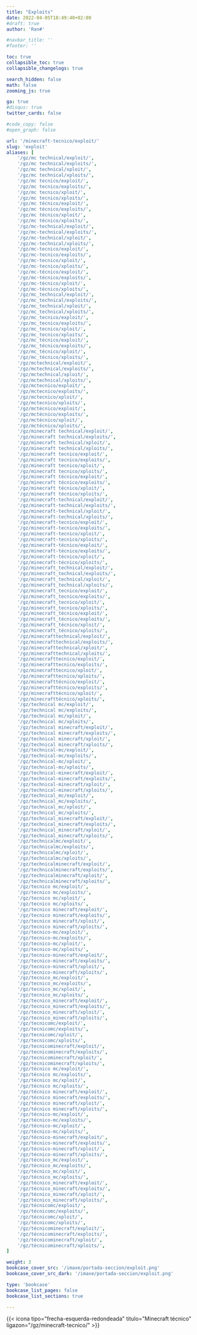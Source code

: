 ```yaml
---
title: "Exploits"
date: 2022-04-05T18:49:40+02:00
#draft: true
author: 'Ran#'

#navbar_title: ''
#footer: ''

toc: true
collapsible_toc: true
collapsible_changelogs: true

search_hidden: false
math: false
zooming_js: true

ga: true
#disqus: true
twitter_cards: false

#code_copy: false
#open_graph: false

url: '/minecraft-tecnico/exploit/'
slug: 'exploit'
aliases: [
    '/gz/mc technical/exploit/',
    '/gz/mc technical/exploits/',
    '/gz/mc technical/xploit/',
    '/gz/mc technical/xploits/',
    '/gz/mc tecnico/exploit/',
    '/gz/mc tecnico/exploits/',
    '/gz/mc tecnico/xploit/',
    '/gz/mc tecnico/xploits/',
    '/gz/mc técnico/exploit/',
    '/gz/mc técnico/exploits/',
    '/gz/mc técnico/xploit/',
    '/gz/mc técnico/xploits/',
    '/gz/mc-technical/exploit/',
    '/gz/mc-technical/exploits/',
    '/gz/mc-technical/xploit/',
    '/gz/mc-technical/xploits/',
    '/gz/mc-tecnico/exploit/',
    '/gz/mc-tecnico/exploits/',
    '/gz/mc-tecnico/xploit/',
    '/gz/mc-tecnico/xploits/',
    '/gz/mc-técnico/exploit/',
    '/gz/mc-técnico/exploits/',
    '/gz/mc-técnico/xploit/',
    '/gz/mc-técnico/xploits/',
    '/gz/mc_technical/exploit/',
    '/gz/mc_technical/exploits/',
    '/gz/mc_technical/xploit/',
    '/gz/mc_technical/xploits/',
    '/gz/mc_tecnico/exploit/',
    '/gz/mc_tecnico/exploits/',
    '/gz/mc_tecnico/xploit/',
    '/gz/mc_tecnico/xploits/',
    '/gz/mc_técnico/exploit/',
    '/gz/mc_técnico/exploits/',
    '/gz/mc_técnico/xploit/',
    '/gz/mc_técnico/xploits/',
    '/gz/mctechnical/exploit/',
    '/gz/mctechnical/exploits/',
    '/gz/mctechnical/xploit/',
    '/gz/mctechnical/xploits/',
    '/gz/mctecnico/exploit/',
    '/gz/mctecnico/exploits/',
    '/gz/mctecnico/xploit/',
    '/gz/mctecnico/xploits/',
    '/gz/mctécnico/exploit/',
    '/gz/mctécnico/exploits/',
    '/gz/mctécnico/xploit/',
    '/gz/mctécnico/xploits/',
    '/gz/minecraft technical/exploit/',
    '/gz/minecraft technical/exploits/',
    '/gz/minecraft technical/xploit/',
    '/gz/minecraft technical/xploits/',
    '/gz/minecraft tecnico/exploit/',
    '/gz/minecraft tecnico/exploits/',
    '/gz/minecraft tecnico/xploit/',
    '/gz/minecraft tecnico/xploits/',
    '/gz/minecraft técnico/exploit/',
    '/gz/minecraft técnico/exploits/',
    '/gz/minecraft técnico/xploit/',
    '/gz/minecraft técnico/xploits/',
    '/gz/minecraft-technical/exploit/',
    '/gz/minecraft-technical/exploits/',
    '/gz/minecraft-technical/xploit/',
    '/gz/minecraft-technical/xploits/',
    '/gz/minecraft-tecnico/exploit/',
    '/gz/minecraft-tecnico/exploits/',
    '/gz/minecraft-tecnico/xploit/',
    '/gz/minecraft-tecnico/xploits/',
    '/gz/minecraft-técnico/exploit/',
    '/gz/minecraft-técnico/exploits/',
    '/gz/minecraft-técnico/xploit/',
    '/gz/minecraft-técnico/xploits/',
    '/gz/minecraft_technical/exploit/',
    '/gz/minecraft_technical/exploits/',
    '/gz/minecraft_technical/xploit/',
    '/gz/minecraft_technical/xploits/',
    '/gz/minecraft_tecnico/exploit/',
    '/gz/minecraft_tecnico/exploits/',
    '/gz/minecraft_tecnico/xploit/',
    '/gz/minecraft_tecnico/xploits/',
    '/gz/minecraft_técnico/exploit/',
    '/gz/minecraft_técnico/exploits/',
    '/gz/minecraft_técnico/xploit/',
    '/gz/minecraft_técnico/xploits/',
    '/gz/minecrafttechnical/exploit/',
    '/gz/minecrafttechnical/exploits/',
    '/gz/minecrafttechnical/xploit/',
    '/gz/minecrafttechnical/xploits/',
    '/gz/minecrafttecnico/exploit/',
    '/gz/minecrafttecnico/exploits/',
    '/gz/minecrafttecnico/xploit/',
    '/gz/minecrafttecnico/xploits/',
    '/gz/minecrafttécnico/exploit/',
    '/gz/minecrafttécnico/exploits/',
    '/gz/minecrafttécnico/xploit/',
    '/gz/minecrafttécnico/xploits/',
    '/gz/technical mc/exploit/',
    '/gz/technical mc/exploits/',
    '/gz/technical mc/xploit/',
    '/gz/technical mc/xploits/',
    '/gz/technical minecraft/exploit/',
    '/gz/technical minecraft/exploits/',
    '/gz/technical minecraft/xploit/',
    '/gz/technical minecraft/xploits/',
    '/gz/technical-mc/exploit/',
    '/gz/technical-mc/exploits/',
    '/gz/technical-mc/xploit/',
    '/gz/technical-mc/xploits/',
    '/gz/technical-minecraft/exploit/',
    '/gz/technical-minecraft/exploits/',
    '/gz/technical-minecraft/xploit/',
    '/gz/technical-minecraft/xploits/',
    '/gz/technical_mc/exploit/',
    '/gz/technical_mc/exploits/',
    '/gz/technical_mc/xploit/',
    '/gz/technical_mc/xploits/',
    '/gz/technical_minecraft/exploit/',
    '/gz/technical_minecraft/exploits/',
    '/gz/technical_minecraft/xploit/',
    '/gz/technical_minecraft/xploits/',
    '/gz/technicalmc/exploit/',
    '/gz/technicalmc/exploits/',
    '/gz/technicalmc/xploit/',
    '/gz/technicalmc/xploits/',
    '/gz/technicalminecraft/exploit/',
    '/gz/technicalminecraft/exploits/',
    '/gz/technicalminecraft/xploit/',
    '/gz/technicalminecraft/xploits/',
    '/gz/tecnico mc/exploit/',
    '/gz/tecnico mc/exploits/',
    '/gz/tecnico mc/xploit/',
    '/gz/tecnico mc/xploits/',
    '/gz/tecnico minecraft/exploit/',
    '/gz/tecnico minecraft/exploits/',
    '/gz/tecnico minecraft/xploit/',
    '/gz/tecnico minecraft/xploits/',
    '/gz/tecnico-mc/exploit/',
    '/gz/tecnico-mc/exploits/',
    '/gz/tecnico-mc/xploit/',
    '/gz/tecnico-mc/xploits/',
    '/gz/tecnico-minecraft/exploit/',
    '/gz/tecnico-minecraft/exploits/',
    '/gz/tecnico-minecraft/xploit/',
    '/gz/tecnico-minecraft/xploits/',
    '/gz/tecnico_mc/exploit/',
    '/gz/tecnico_mc/exploits/',
    '/gz/tecnico_mc/xploit/',
    '/gz/tecnico_mc/xploits/',
    '/gz/tecnico_minecraft/exploit/',
    '/gz/tecnico_minecraft/exploits/',
    '/gz/tecnico_minecraft/xploit/',
    '/gz/tecnico_minecraft/xploits/',
    '/gz/tecnicomc/exploit/',
    '/gz/tecnicomc/exploits/',
    '/gz/tecnicomc/xploit/',
    '/gz/tecnicomc/xploits/',
    '/gz/tecnicominecraft/exploit/',
    '/gz/tecnicominecraft/exploits/',
    '/gz/tecnicominecraft/xploit/',
    '/gz/tecnicominecraft/xploits/',
    '/gz/técnico mc/exploit/',
    '/gz/técnico mc/exploits/',
    '/gz/técnico mc/xploit/',
    '/gz/técnico mc/xploits/',
    '/gz/técnico minecraft/exploit/',
    '/gz/técnico minecraft/exploits/',
    '/gz/técnico minecraft/xploit/',
    '/gz/técnico minecraft/xploits/',
    '/gz/técnico-mc/exploit/',
    '/gz/técnico-mc/exploits/',
    '/gz/técnico-mc/xploit/',
    '/gz/técnico-mc/xploits/',
    '/gz/técnico-minecraft/exploit/',
    '/gz/técnico-minecraft/exploits/',
    '/gz/técnico-minecraft/xploit/',
    '/gz/técnico-minecraft/xploits/',
    '/gz/técnico_mc/exploit/',
    '/gz/técnico_mc/exploits/',
    '/gz/técnico_mc/xploit/',
    '/gz/técnico_mc/xploits/',
    '/gz/técnico_minecraft/exploit/',
    '/gz/técnico_minecraft/exploits/',
    '/gz/técnico_minecraft/xploit/',
    '/gz/técnico_minecraft/xploits/',
    '/gz/técnicomc/exploit/',
    '/gz/técnicomc/exploits/',
    '/gz/técnicomc/xploit/',
    '/gz/técnicomc/xploits/',
    '/gz/técnicominecraft/exploit/',
    '/gz/técnicominecraft/exploits/',
    '/gz/técnicominecraft/xploit/',
    '/gz/técnicominecraft/xploits/',
]

weight: 3
bookcase_cover_src: '/imaxe/portada-seccion/exploit.png'
bookcase_cover_src_dark: '/imaxe/portada-seccion/exploit.png'

type: 'bookcase'
bookcase_list_pages: false
bookcase_list_sections: true

---
```


{{< icona tipo="frecha-esquerda-redondeada" titulo="Minecraft técnico" ligazon="/gz/minecraft-tecnico/" >}}
